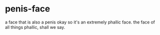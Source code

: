 # penis-face
a face that is also a penis
okay so it's an extremely phallic face. the face of all things phallic, shall we say.

